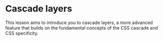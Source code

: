 # Cascade layers

This lesson aims to introduce you to cascade layers, a more advanced feature that builds on the fundamental concepts of the CSS cascade and CSS specificity.
